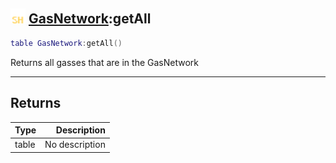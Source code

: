 ## <img src="../../.gitbook/assets/shared.png" width="24" height=24 /> [GasNetwork](https://iaswiki.rawr.dev/readme/gasnetwork):getAll

```lua
table GasNetwork:getAll()
```

Returns all gasses that are in the GasNetwork

------
## Returns

| Type   | Description |
| ------ | ----------: |
| table | No description |

